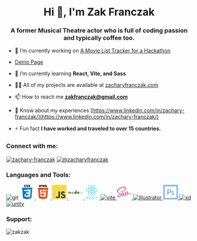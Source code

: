 <h1 align="center">Hi 👋, I'm Zak Franczak</h1>
<h3 align="center">A former Musical Theatre actor who is full of coding passion and typically coffee too.</h3>

- 🔭 I’m currently working on [A Movie List Tracker for a Hackathon](https://github.com/zfranczak/watchWise)
- [Demo Page](https://chic-semolina-076749.netlify.app/)

- 🌱 I’m currently learning **React, Vite, and Sass**

- 👨‍💻 All of my projects are available at [zacharyfranczak.com](https://zacharyfranczak.com/)

- 📫 How to reach me **zakfranczak@gmail.com**

- 📄 Know about my experiences [https://www.linkedin.com/in/zachary-franczak/](https://www.linkedin.com/in/zachary-franczak/)

- ⚡ Fun fact **I have worked and traveled to over 15 countries.**

<h3 align="left">Connect with me:</h3>
<p align="left">
<a href="https://linkedin.com/in/zachary-franczak" target="blank"><img align="center" src="https://raw.githubusercontent.com/rahuldkjain/github-profile-readme-generator/master/src/images/icons/Social/linked-in-alt.svg" alt="zachary-franczak" height="30" width="40" /></a>
<a href="https://www.youtube.com/zacharyfranczak" target="blank"><img align="center" src="https://raw.githubusercontent.com/rahuldkjain/github-profile-readme-generator/master/src/images/icons/Social/youtube.svg" alt="@zacharyfranczak" height="30" width="40" /></a>
</p>

<h3 align="left">Languages and Tools:</h3>
  <p align="left>
    <a href="https://git-scm.com/" target="_blank" rel="noreferrer"> <img src="https://www.vectorlogo.zone/logos/git-scm/git-scm-icon.svg" alt="git" width="40" height="40"/> </a> 
    <a href="https://www.w3schools.com/css/" target="_blank" rel="noreferrer"> <img src="https://raw.githubusercontent.com/devicons/devicon/master/icons/css3/css3-original-wordmark.svg" alt="css3" width="40" height="40"/> </a> 
  <a href="https://www.w3.org/html/" target="_blank" rel="noreferrer"> <img src="https://raw.githubusercontent.com/devicons/devicon/master/icons/html5/html5-original-wordmark.svg" alt="html5" width="40" height="40"/> </a>
  <a href="https://developer.mozilla.org/en-US/docs/Web/JavaScript" target="_blank" rel="noreferrer"> <img src="https://raw.githubusercontent.com/devicons/devicon/master/icons/javascript/javascript-original.svg" alt="javascript" width="40" height="40"/> </a> 
  <a href="https://nodejs.org" target="_blank" rel="noreferrer"> <img src="https://raw.githubusercontent.com/devicons/devicon/master/icons/nodejs/nodejs-original-wordmark.svg" alt="nodejs" width="40" height="40"/> </a>
  <a href="https://reactjs.org/" target="_blank" rel="noreferrer"> <img src="https://raw.githubusercontent.com/devicons/devicon/master/icons/react/react-original-wordmark.svg" alt="react" width="40" height="40"/> </a> 
    <a href="https://vitejs.dev/" target="_blank" rel="noreferrer"> <img src="https://upload.wikimedia.org/wikipedia/commons/f/f1/Vitejs-logo.svg" alt="vite" width="40" height="40"/> </a> 
  <a href="https://sass-lang.com" target="_blank" rel="noreferrer"> <img src="https://raw.githubusercontent.com/devicons/devicon/master/icons/sass/sass-original.svg" alt="sass" width="40" height="40"/> </a>   
  <a href="https://www.adobe.com/in/products/illustrator.html" target="_blank" rel="noreferrer"> <img src="https://www.vectorlogo.zone/logos/adobe_illustrator/adobe_illustrator-icon.svg" alt="illustrator" width="40" height="40"/> </a> 
    <a href="https://www.photoshop.com/en" target="_blank" rel="noreferrer"> <img src="https://raw.githubusercontent.com/devicons/devicon/master/icons/photoshop/photoshop-line.svg" alt="photoshop" width="40" height="40"/> </a> 
    <a href="https://www.adobe.com/products/xd.html" target="_blank" rel="noreferrer"> <img src="https://cdn.worldvectorlogo.com/logos/adobe-xd.svg" alt="xd" width="40" height="40"/> </a>
    <a href="https://unity.com/" target="_blank" rel="noreferrer"> <img src="https://www.vectorlogo.zone/logos/unity3d/unity3d-icon.svg" alt="unity" width="40" height="40"/> </a> 
    </p>

<h3 align="left">Support:</h3>
<p><a href="https://www.buymeacoffee.com/zakzak"> <img align="left" src="https://cdn.buymeacoffee.com/buttons/v2/default-yellow.png" height="50" width="210" alt="zakzak" /></a></p><br><br>


